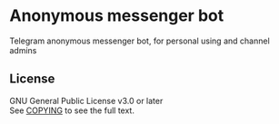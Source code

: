 # Anonymous messenger bot

Telegram anonymous messenger bot, for personal using and channel admins

## License

GNU General Public License v3.0 or later  
See [COPYING](./COPYING) to see the full text.
